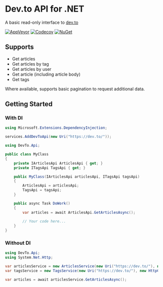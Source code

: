 # Dev.to API for .NET
A basic read-only interface to [dev.to](https://dev.to/)

[![AppVeyor](https://img.shields.io/appveyor/ci/Turnerj/devto-dotnet/master.svg)](https://ci.appveyor.com/project/Turnerj/devto-dotnet)
[![Codecov](https://img.shields.io/codecov/c/github/turnerj/devto-dotnet/master.svg)](https://codecov.io/gh/turnerj/devto-dotnet)
[![NuGet](https://img.shields.io/nuget/v/DevTo.Api.svg)](https://www.nuget.org/packages/DevTo.Api)

## Supports
- Get articles
- Get articles by tag
- Get articles by user
- Get article (including article body)
- Get tags

Where available, supports basic pagination to request additional data.

## Getting Started

### With DI

```csharp
using Microsoft.Extensions.DependencyInjection;

services.AddDevToApi(new Uri("https://dev.to/"));
```

```csharp
using DevTo.Api;

public class MyClass
{
	private IArticlesApi ArticlesApi { get; }
	private ITagsApi TagsApi { get; }

	public MyClass(IArticlesApi articlesApi, ITagsApi tagsApi)
	{
		ArticlesApi = articlesApi;
		TagsApi = tagsApi;
	}

	public async Task DoWork()
	{
		var articles = await ArticlesApi.GetArticlesAsync();
		
		// Your code here...
	}
}
```

### Without DI

```csharp
using DevTo.Api;
using System.Net.Http;

var articlesService = new ArticlesService(new Uri("https://dev.to/"), new HttpClient());
var tagsService = new TagsService(new Uri("https://dev.to/"), new HttpClient());

var articles = await articlesService.GetArticlesAsync();
```